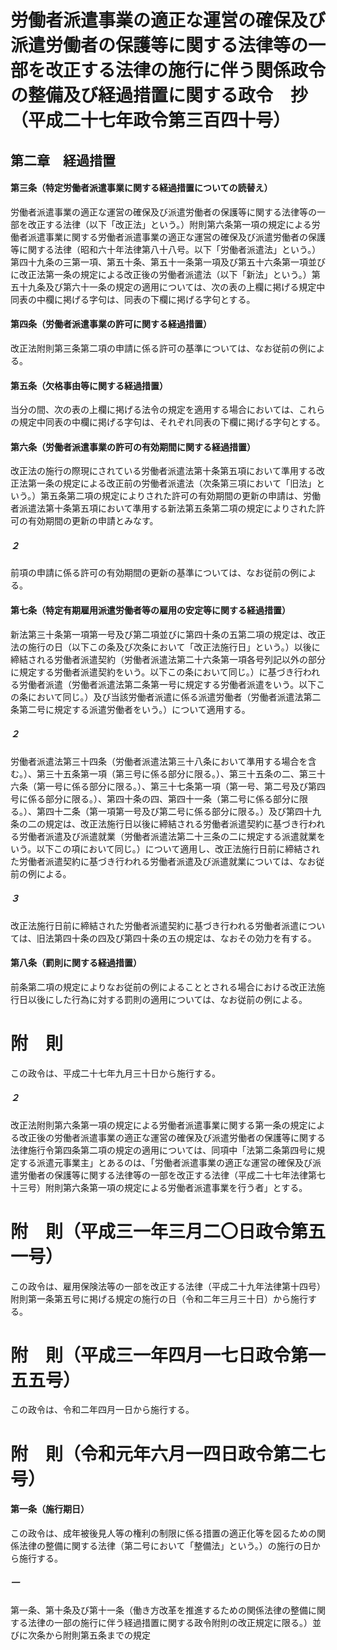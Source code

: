 # 労働者派遣事業の適正な運営の確保及び派遣労働者の保護等に関する法律等の一部を改正する法律の施行に伴う関係政令の整備及び経過措置に関する政令　抄（平成二十七年政令第三百四十号）
## 第二章　経過措置
#### 第三条（特定労働者派遣事業に関する経過措置についての読替え）
労働者派遣事業の適正な運営の確保及び派遣労働者の保護等に関する法律等の一部を改正する法律（以下「改正法」という。）附則第六条第一項の規定による労働者派遣事業に関する労働者派遣事業の適正な運営の確保及び派遣労働者の保護等に関する法律（昭和六十年法律第八十八号。以下「労働者派遣法」という。）第四十九条の三第一項、第五十条、第五十一条第一項及び第五十六条第一項並びに改正法第一条の規定による改正後の労働者派遣法（以下「新法」という。）第五十九条及び第六十一条の規定の適用については、次の表の上欄に掲げる規定中同表の中欄に掲げる字句は、同表の下欄に掲げる字句とする。
#### 第四条（労働者派遣事業の許可に関する経過措置）
改正法附則第三条第二項の申請に係る許可の基準については、なお従前の例による。
#### 第五条（欠格事由等に関する経過措置）
当分の間、次の表の上欄に掲げる法令の規定を適用する場合においては、これらの規定中同表の中欄に掲げる字句は、それぞれ同表の下欄に掲げる字句とする。
#### 第六条（労働者派遣事業の許可の有効期間に関する経過措置）
改正法の施行の際現にされている労働者派遣法第十条第五項において準用する改正法第一条の規定による改正前の労働者派遣法（次条第三項において「旧法」という。）第五条第二項の規定によりされた許可の有効期間の更新の申請は、労働者派遣法第十条第五項において準用する新法第五条第二項の規定によりされた許可の有効期間の更新の申請とみなす。
##### ２
前項の申請に係る許可の有効期間の更新の基準については、なお従前の例による。
#### 第七条（特定有期雇用派遣労働者等の雇用の安定等に関する経過措置）
新法第三十条第一項第一号及び第二項並びに第四十条の五第二項の規定は、改正法の施行の日（以下この条及び次条において「改正法施行日」という。）以後に締結される労働者派遣契約（労働者派遣法第二十六条第一項各号列記以外の部分に規定する労働者派遣契約をいう。以下この条において同じ。）に基づき行われる労働者派遣（労働者派遣法第二条第一号に規定する労働者派遣をいう。以下この条において同じ。）及び当該労働者派遣に係る派遣労働者（労働者派遣法第二条第二号に規定する派遣労働者をいう。）について適用する。
##### ２
労働者派遣法第三十四条（労働者派遣法第三十八条において準用する場合を含む。）、第三十五条第一項（第三号に係る部分に限る。）、第三十五条の二、第三十六条（第一号に係る部分に限る。）、第三十七条第一項（第一号、第二号及び第四号に係る部分に限る。）、第四十条の四、第四十一条（第二号に係る部分に限る。）、第四十二条（第一項第一号及び第二号に係る部分に限る。）及び第四十九条の二の規定は、改正法施行日以後に締結される労働者派遣契約に基づき行われる労働者派遣及び派遣就業（労働者派遣法第二十三条の二に規定する派遣就業をいう。以下この項において同じ。）について適用し、改正法施行日前に締結された労働者派遣契約に基づき行われる労働者派遣及び派遣就業については、なお従前の例による。
##### ３
改正法施行日前に締結された労働者派遣契約に基づき行われる労働者派遣については、旧法第四十条の四及び第四十条の五の規定は、なおその効力を有する。
#### 第八条（罰則に関する経過措置）
前条第二項の規定によりなお従前の例によることとされる場合における改正法施行日以後にした行為に対する罰則の適用については、なお従前の例による。
# 附　則
この政令は、平成二十七年九月三十日から施行する。
##### ２
改正法附則第六条第一項の規定による労働者派遣事業に関する第一条の規定による改正後の労働者派遣事業の適正な運営の確保及び派遣労働者の保護等に関する法律施行令第四条第二項の規定の適用については、同項中「法第二条第四号に規定する派遣元事業主」とあるのは、「労働者派遣事業の適正な運営の確保及び派遣労働者の保護等に関する法律等の一部を改正する法律（平成二十七年法律第七十三号）附則第六条第一項の規定による労働者派遣事業を行う者」とする。
# 附　則（平成三一年三月二〇日政令第五一号）
この政令は、雇用保険法等の一部を改正する法律（平成二十九年法律第十四号）附則第一条第五号に掲げる規定の施行の日（令和二年三月三十日）から施行する。
# 附　則（平成三一年四月一七日政令第一五五号）
この政令は、令和二年四月一日から施行する。
# 附　則（令和元年六月一四日政令第二七号）
#### 第一条（施行期日）
この政令は、成年被後見人等の権利の制限に係る措置の適正化等を図るための関係法律の整備に関する法律（第二号において「整備法」という。）の施行の日から施行する。
##### 一
第一条、第十条及び第十一条（働き方改革を推進するための関係法律の整備に関する法律の一部の施行に伴う経過措置に関する政令附則の改正規定に限る。）並びに次条から附則第五条までの規定
